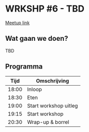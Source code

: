 # WRKSHP #6 - TBD

[Meetup link](https://www.meetup.com/wrkshpz/events/299507240)

## Wat gaan we doen?
TBD

## Programma
| Tijd  | Omschrijving          |
|-------|-----------------------|
| 18:00 | Inloop                |
| 18:30 | Eten                  |
| 19:00 | Start workshop uitleg |
| 19:15 | Start workshop        |
| 20:30 | Wrap-up & borrel      |

